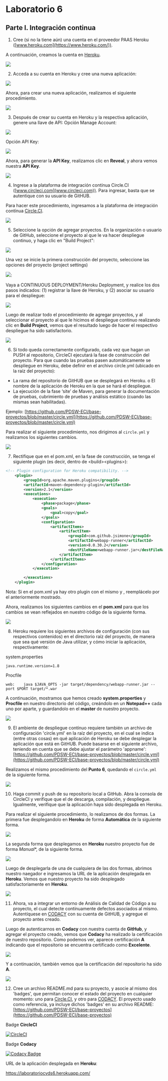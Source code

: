 # Laboratorio 6
## Parte I. Integración continua

1.  Cree (si no la tiene aún) una cuenta en el proveedor PAAS Heroku ([www.heroku.com](https://www.heroku.com/)).

A continuación, creamos la cuenta en [Heroku](https://www.heroku.com/).

<img  src="https://github.com/JuanMunozD/CVDS-6/blob/master/Im%C3%A1genes/Parte1.1.PNG">

2.  Acceda a su cuenta en Heroku y cree una nueva aplicación:

<img  src="https://github.com/PDSW-ECI/WebApp-Heroku-CircleCI-CI/blob/master/img/HerokuCreateApp.png">
	
Ahora, para crear una nueva aplicación, realizamos el siguiente procedimiento.
	
<img  src="https://github.com/JuanMunozD/CVDS-6/blob/master/Im%C3%A1genes/Parte1.2.png">

3.  Después de crear su cuenta en Heroku y la respectiva aplicación, genere una llave de API: Opción Manage Account:

<img  src="https://github.com/PDSW-ECI/WebApp-Heroku-CircleCI-CI/blob/master/img/ManageAccount.png">
	
Opción API Key:
	
<img  src="https://github.com/PDSW-ECI/WebApp-Heroku-CircleCI-CI/blob/master/img/GenerateKey.png">
	
Ahora, para generar la **API Key**, realizamos clic en **Reveal**, y ahora vemos nuestra **API Key**.
	
<img  src="https://github.com/JuanMunozD/CVDS-6/blob/master/Im%C3%A1genes/Parte1.3.png">

4.  Ingrese a la plataforma de integración contínua Circle.CI ([www.circleci.com](www.circleci.com)). Para ingresar, basta que se autentique con su usuario de GitHUB.

Para hacer este procedimiento, ingresamos a la plataforma de integración contínua [Circle.CI](https://circleci.com/).

<img  src="https://github.com/JuanMunozD/CVDS-6/blob/master/Im%C3%A1genes/Parte1.4.png">

5.  Seleccione la opción de agregar proyectos. En la organización o usuario de GitHub, seleccione el proyecto al que le va hacer despliegue continuo, y haga clic en "Build Project":

<img  src="https://github.com/PDSW-ECI/WebApp-Heroku-CircleCI-CI/blob/master/img/AppBuild.png">

Una vez se inicie la primera construcción del proyecto, seleccione las opciones del proyecto (project settings)

<img  src="https://github.com/PDSW-ECI/WebApp-Heroku-CircleCI-CI/blob/master/img/ProjectSettings2.png">:

Vaya a CONTINUOUS DEPLOYMENT/Heroku Deployment, y realice los dos pasos indicados: (1) registrar la llave de Heroku, y (2) asociar su usuario para el despliegue:

<img  src="https://github.com/PDSW-ECI/WebApp-Heroku-CircleCI-CI/blob/master/img/SetDeployUser.png">

Luego de realizar todo el procedimiento de agregar proyectos, y al seleccionar el proyecto al que le hicimos el despliegue continuo realizando clic en **Build Project**, vemos que el resultado luego de hacer el respectivo despliegue ha sido satisfactorio.

<img  src="https://github.com/JuanMunozD/CVDS-6/blob/master/Im%C3%A1genes/Parte1.5.png">

6.  Si todo queda correctamente configurado, cada vez que hagan un PUSH al repositorio, CircleCI ejecutará la fase de construcción del proyecto. Para que cuando las pruebas pasen automáticamente se despliegue en Heroku, debe definir en el archivo circle.yml (ubicado en la raíz del proyecto):
*   La rama del repositorio de GitHUB que se desplegará en Heroku. o El nombre de la aplicación de Heroku en la que se hará el despliegue.
*   La ejecución de la fase ‘site’ de Maven, para generar la documentación de pruebas, cubrimiento de pruebas y análisis estático (cuando las mismas sean habilitadas).

Ejemplo:
[https://github.com/PDSW-ECI/base-proyectos/blob/master/circle.yml](https://github.com/PDSW-ECI/base-proyectos/blob/master/circle.yml)

Para realizar el siguiente procedimiento, nos dirigimos al ```circle.yml``` y realizamos los siguientes cambios.

<img  src="https://github.com/JuanMunozD/CVDS-6/blob/master/Im%C3%A1genes/Parte1.6.png">

7.  Rectifique que en el pom.xml, en la fase de construcción, se tenga el siguiente plugin (es decir, dentro de \<build>\<plugins>):

```xml
<!-- Plugin configuration for Heroku compatibility. -->
    <plugin>
        <groupId>org.apache.maven.plugins</groupId>
        <artifactId>maven-dependency-plugin</artifactId>
        <version>2.1</version>
        <executions>
            <execution>
                <phase>package</phase>
                <goals>
                    <goal>copy</goal>
                </goals>
                <configuration>
                    <artifactItems>
                        <artifactItem>
                            <groupId>com.github.jsimone</groupId>
                            <artifactId>webapp-runner</artifactId>
                            <version>8.0.30.2</version>
                            <destFileName>webapp-runner.jar</destFileName>
                        </artifactItem>
                    </artifactItems>
                </configuration>
            </execution>

        </executions>
    </plugin>
```           		
	
Nota: Si en el pom.xml ya hay otro plugin con el mismo <groupId> y <artifactId>, reemplácelo por el anteriormente mostrado.
	
Ahora, realizamos los siguientes cambios en el **pom.xml** para que los cambios se vean reflejados en nuestro código de la siguiente forma.
	
<img  src="https://github.com/JuanMunozD/CVDS-6/blob/master/Im%C3%A1genes/Parte1.7.png">

8.  Heroku requiere los siguientes archivos de configuración (con sus respectivos contenidos) en el directorio raíz del proyecto, de manera que sea qué versión de Java utilizar, y cómo iniciar la aplicación, respectivamente:

system.properties

```java.runtime.version=1.8```

Procfile 

```web:    java $JAVA_OPTS -jar target/dependency/webapp-runner.jar --port $PORT target/*.war```
	
A continuación, mostramos que hemos creado **system.properties** y **Procfile** en nuestro directorio del código, creándolo en un **Notepad++** cada uno por aparte, y guardandolo en el **master** de nuestro proyecto.
	
<img  src="https://github.com/JuanMunozD/CVDS-6/blob/master/Im%C3%A1genes/Parte1.8.png">

9. El ambiente de despliegue contínuo requiere también un archivo de configuración 'circle.yml' en la raíz del proyecto, en el cual se indica (entre otras cosas) en qué aplicación de Heroku se debe desplegar la aplicación que está en GitHUB. Puede basarse en el siguiente archivo, teniendo en cuenta que se debe ajustar el parámetro 'appname': [https://github.com/PDSW-ECI/base-proyectos/blob/master/circle.yml](https://github.com/PDSW-ECI/base-proyectos/blob/master/circle.yml)
	
Realizamos el mismo procedimiento del **Punto 6**, quedando el ```circle.yml``` de la siguiente forma.
	
<img  src="https://github.com/JuanMunozD/CVDS-6/blob/master/Im%C3%A1genes/Parte1.6.png">

10. Haga commit y push de su repositorio local a GitHub. Abra la consola de CircleCI y verifique que el de descarga, compilación, y despliegue. Igualmente, verifique que la aplicación haya sido desplegada en Heroku.
	
Para realizar el siguiente procedimiento, lo realizamos de dos formas. La primera fue desplegandolo en **Heroku** de forma **Automática** de la siguiente forma.
	
<img  src="https://github.com/JuanMunozD/CVDS-6/blob/master/Im%C3%A1genes/Punto10Automatico.png">
	
La segunda forma que desplegamos en **Heroku** nuestro proyecto fue de forma *Manual**, de la siguiente forma.
	
<img  src="https://github.com/JuanMunozD/CVDS-6/blob/master/Im%C3%A1genes/Punto10Manual.png">
	
Luego de desplegarla de una de cualquiera de las dos formas, abrimos nuestro naegador e ingresamos la URL de la aplicación desplegada en **Heroku**. Vemos que nuestro proyecto ha sido desplegado satisfactoriamente en **Heroku**.
	
<img  src="https://github.com/JuanMunozD/CVDS-6/blob/master/Im%C3%A1genes/Punto10Despliegue.png">

11. Ahora, va a integrar un entorno de Análisis de Calidad de Código a su proyecto, el cual detecte contínuamente defectos asociados al mismo. Autentíquese en [CODACY](https://www.codacy.com ) con su cuenta de GitHUB, y agregue el proyecto antes creado.
	
Luego de autenticarnos en **Codacy** con nuestra cuenta de **GitHub**, y agregar el proyecto creado, vemos que **Codacy** ha realizado la certificación de nuestro repositorio. Como podemos ver, aparece certificación **A** indicando que el repositorio se encuentra certificado como **Excelente**.
	
<img  src="https://github.com/JuanMunozD/CVDS-6/blob/master/Im%C3%A1genes/Punto11-1.PNG">
	
Y a continuación, también vemos que la certificación del repositorio ha sido **A**.
	
<img  src="https://github.com/JuanMunozD/CVDS-6/blob/master/Im%C3%A1genes/Punto11-2.PNG">

12. Cree un archivo README.md para su proyecto, y asocie al mismo dos 'badges', que permitan conocer el estado del proyecto en cualquier momento: uno para [Circle.CI](https://circleci.com/docs/1.0/status-badges/), y otro para [CODACY](https://support.codacy.com/hc/en-us/articles/212799365-Badges). El proyecto usado como referencia, ya incluye dichos 'badges' en su archivo README: [https://github.com/PDSW-ECI/base-proyectos](https://github.com/PDSW-ECI/base-proyectos)

Badge **CircleCI**
	
[![CircleCI](https://circleci.com/gh/circleci/circleci-docs.svg?style=svg)](https://circleci.com/gh/circleci/circleci-docs)
	
Badge **Codacy**
	
[![Codacy Badge](https://app.codacy.com/project/badge/Grade/8bccd05e4cee4cd6ac6f79770f0f013a)](https://www.codacy.com/manual/JuanMunozD/CVDS-6?utm_source=github.com&utm_medium=referral&utm_content=JuanMunozD/CVDS-6&utm_campaign=Badge_Grade)

URL de la aplicación desplegada en **Heroku**:

https://laboratoriocvds6.herokuapp.com/
